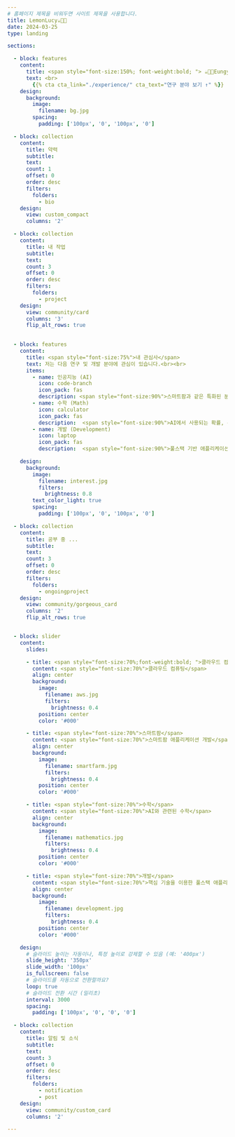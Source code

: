 ```yaml
---
# 홈페이지 제목을 비워두면 사이트 제목을 사용합니다.
title: LemonLucy☕🥨🎨
date: 2024-03-25
type: landing

sections:

  - block: features
    content:
      title: <span style="font-size:150%; font-weight:bold; "> ☕🥨🎨Eungyo World☕🥨🎨  </span>
      text: <br>
        {{% cta cta_link="./experience/" cta_text="연구 분야 보기 ↑" %}}
    design:
      background:
        image:
          filename: bg.jpg
        spacing:
          padding: ['100px', '0', '100px', '0']

  - block: collection
    content:
      title: 약력
      subtitle:
      text:
      count: 1
      offset: 0
      order: desc
      filters:
        folders:
          - bio
    design:
      view: custom_compact
      columns: '2'

  - block: collection
    content:
      title: 내 작업
      subtitle:
      text:
      count: 3
      offset: 0
      order: desc
      filters:
        folders:
          - project
    design:
      view: community/card
      columns: '3'
      flip_alt_rows: true
      

  - block: features
    content:
      title: <span style="font-size:75%">내 관심사</span>
      text: 저는 다음 연구 및 개발 분야에 관심이 있습니다.<br><br>
      items:
        - name: 인공지능 (AI)
          icon: code-branch
          icon_pack: fas
          description: <span style="font-size:90%">스마트팜과 같은 특화된 분야에 적응형 AI 기술 적용.</span><br><br>
        - name: 수학 (Math)
          icon: calculator
          icon_pack: fas
          description:  <span style="font-size:90%">AI에서 사용되는 확률, 통계, 선형대수 및 이산수학.</span><br><br>
        - name: 개발 (Development)
          icon: laptop
          icon_pack: fas
          description:  <span style="font-size:90%">풀스택 기반 애플리케이션 개발.</span><br><br>

    design:
      background:
        image:
          filename: interest.jpg
          filters:
            brightness: 0.8
        text_color_light: true
        spacing:
          padding: ['100px', '0', '100px', '0']

  - block: collection
    content:
      title: 공부 중 ...
      subtitle:
      text:
      count: 3
      offset: 0
      order: desc
      filters:
        folders:
          - ongoingproject
    design:
      view: community/gorgeous_card
      columns: '2'
      flip_alt_rows: true


  - block: slider
    content:
      slides:

      - title: <span style="font-size:70%;font-weight:bold; ">클라우드 컴퓨팅</span>
        content: <span style="font-size:70%">클라우드 컴퓨팅</span>
        align: center
        background:
          image:
            filename: aws.jpg
            filters:
              brightness: 0.4
          position: center
          color: '#000'

      - title: <span style="font-size:70%">스마트팜</span>
        content: <span style="font-size:70%">스마트팜 애플리케이션 개발</span>
        align: center
        background:
          image:
            filename: smartfarm.jpg
            filters:
              brightness: 0.4
          position: center
          color: '#000'

      - title: <span style="font-size:70%">수학</span>
        content: <span style="font-size:70%">AI와 관련된 수학</span>
        align: center
        background:
          image:
            filename: mathematics.jpg
            filters:
              brightness: 0.4
          position: center
          color: '#000'

      - title: <span style="font-size:70%">개발</span>
        content: <span style="font-size:70%">핵심 기술을 이용한 풀스택 애플리케이션 개발</span>
        align: center
        background:
          image:
            filename: development.jpg
            filters:
              brightness: 0.4
          position: center
          color: '#000'

    design:
      # 슬라이드 높이는 자동이나, 특정 높이로 강제할 수 있음 (예: '400px')
      slide_height: '350px'
      slide_width: '100px'
      is_fullscreen: false
      # 슬라이드를 자동으로 전환할까요?
      loop: true
      # 슬라이드 전환 시간 (밀리초)
      interval: 3000
      spacing:
        padding: ['100px', '0', '0', '0']

  - block: collection
    content:
      title: 알림 및 소식
      subtitle:
      text:
      count: 3
      offset: 0
      order: desc
      filters:
        folders:
          - notification
          - post
    design:
      view: community/custom_card
      columns: '2'

---
```

